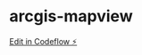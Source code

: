 # arcgis-mapview

[Edit in Codeflow ⚡️](https://stackblitz.com/~/github.com/canriquezds/arcgis-mapview)